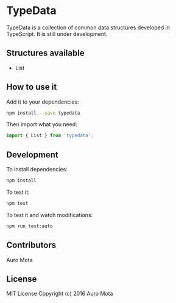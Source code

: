 # TypeData
TypeData is a collection of common data structures developed in TypeScript.
It is still under development.

## Structures available
- List

## How to use it
Add it to your dependencies:
```bash
npm install --save typedata
```
Then import what you need:
```typescript
import { List } from 'typedata';
```

## Development
To install dependencies:
```bash
npm install
```

To test it:
```bash
npm test
```

To test it and watch modifications:
```bash
npm run test:auto
```

## Contributors
Auro Mota

## License
MIT License
Copyright (c) 2016 Auro Mota
